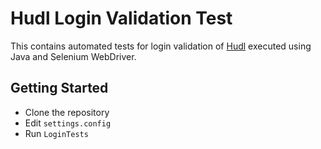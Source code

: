 # Hudl Login Validation Test

This contains automated tests for login validation of [Hudl](https://www.hudl.com/login) executed using 
Java and Selenium WebDriver.

## Getting Started
* Clone the repository
* Edit `settings.config`
* Run `LoginTests`
